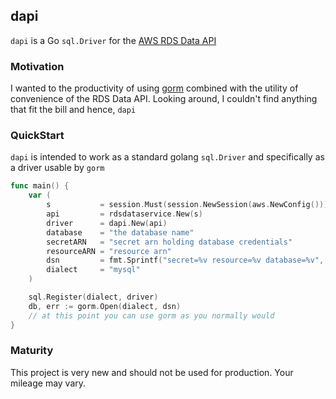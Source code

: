 dapi
--------------------------------------------------

`dapi` is a Go `sql.Driver` for the [AWS RDS Data API](https://docs.aws.amazon.com/AmazonRDS/latest/AuroraUserGuide/data-api.html)

### Motivation

I wanted to the productivity of using [gorm](https://gorm.io) combined with the utility of
convenience of the RDS Data API.  Looking around, I couldn't find anything that fit
the bill and hence, `dapi`

### QuickStart

`dapi` is intended to work as a standard golang `sql.Driver` and specifically as a driver
usable by `gorm`

```go
func main() {
    var (
        s           = session.Must(session.NewSession(aws.NewConfig()))
        api         = rdsdataservice.New(s)
        driver      = dapi.New(api)
        database    = "the database name"
        secretARN   = "secret arn holding database credentials"
        resourceARN = "resource arn"
        dsn         = fmt.Sprintf("secret=%v resource=%v database=%v", secretARN, resourceARN, database)
        dialect     = "mysql"
    )

	sql.Register(dialect, driver)
	db, err := gorm.Open(dialect, dsn)
    // at this point you can use gorm as you normally would
}
```


### Maturity

This project is very new and should not be used for production. Your mileage may vary.
